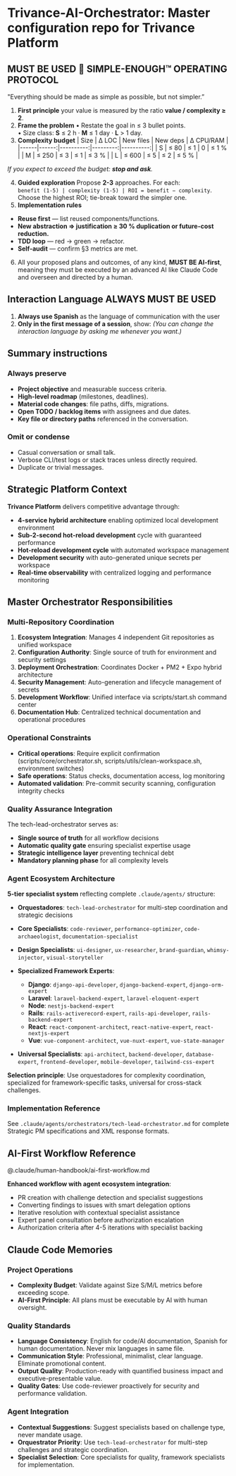 # Trivance-AI-Orchestrator: Master configuration repo for Trivance Platform 
<!-- repo: trivance-ai-orchestrator | role: master_orchestrator | scope: enterprise_ecosystem -->

## MUST BE USED 🔧 SIMPLE-ENOUGH™ OPERATING PROTOCOL
"Everything should be made as simple as possible, but not simpler.”
1. **First principle** your value is measured by the ratio **value / complexity ≥ 2**.
2. **Frame the problem** 
• Restate the goal in ≤ 3 bullet points.  
• Size class: **S** ≤ 2 h · **M** ≤ 1 day · **L** > 1 day.
3. **Complexity budget**
| Size | Δ LOC | New files | New deps | Δ CPU/RAM |
|------|------:|----------:|---------:|----------:|
| S    | ≤ 80  | ≤ 1       | 0        | ≤ 1 %     |
| M    | ≤ 250 | ≤ 3       | ≤ 1      | ≤ 3 %     |
| L    | ≤ 600 | ≤ 5       | ≤ 2      | ≤ 5 %     |

*If you expect to exceed the budget: **stop and ask**.*

4. **Guided exploration**
Propose **2-3** approaches. For each:  
`benefit (1-5) | complexity (1-5) | ROI = benefit − complexity`.  
Choose the highest ROI; tie-break toward the simpler one.
5. **Implementation rules**
 - **Reuse first** — list reused components/functions.  
 - **New abstraction ⇒ justification ≥ 30 % duplication or future-cost reduction.**  
 - **TDD loop** — red → green → refactor.  
 - **Self-audit** — confirm §3 metrics are met.

6. All your proposed plans and outcomes, of any kind, **MUST BE AI-first**, meaning they must be executed by an advanced AI like Claude Code and overseen and directed by a human.

## Interaction Language **ALWAYS MUST BE USED**
1. **Always use Spanish** as the language of communication with the user
2. **Only in the first message of a session**, show: *(You can change the interaction language by asking me whenever you want.)*

## Summary instructions

### Always preserve
- **Project objective** and measurable success criteria.
- **High-level roadmap** (milestones, deadlines).
- **Material code changes**: file paths, diffs, migrations.
- **Open TODO / backlog items** with assignees and due dates.
- **Key file or directory paths** referenced in the conversation.

### Omit or condense
- Casual conversation or small talk.
- Verbose CLI/test logs or stack traces unless directly required.
- Duplicate or trivial messages.

## Strategic Platform Context

**Trivance Platform** delivers competitive advantage through:
- **4-service hybrid architecture** enabling optimized local development environment
- **Sub-2-second hot-reload development** cycle with guaranteed performance
- **Hot-reload development cycle** with automated workspace management
- **Development security** with auto-generated unique secrets per workspace
- **Real-time observability** with centralized logging and performance monitoring

## Master Orchestrator Responsibilities

### Multi-Repository Coordination
1. **Ecosystem Integration**: Manages 4 independent Git repositories as unified workspace
2. **Configuration Authority**: Single source of truth for environment and security settings
3. **Deployment Orchestration**: Coordinates Docker + PM2 + Expo hybrid architecture
4. **Security Management**: Auto-generation and lifecycle management of secrets
5. **Development Workflow**: Unified interface via scripts/start.sh command center
6. **Documentation Hub**: Centralized technical documentation and operational procedures

### Operational Constraints
- **Critical operations**: Require explicit confirmation (scripts/core/orchestrator.sh, scripts/utils/clean-workspace.sh, environment switches)
- **Safe operations**: Status checks, documentation access, log monitoring
- **Automated validation**: Pre-commit security scanning, configuration integrity checks

### **Quality Assurance Integration**

The tech-lead-orchestrator serves as:
- **Single source of truth** for all workflow decisions
- **Automatic quality gate** ensuring specialist expertise usage
- **Strategic intelligence layer** preventing technical debt
- **Mandatory planning phase** for all complexity levels

### **Agent Ecosystem Architecture**

**5-tier specialist system** reflecting complete `.claude/agents/` structure:

- **Orquestadores**: `tech-lead-orchestrator` for multi-step coordination and strategic decisions

- **Core Specialists**: `code-reviewer`, `performance-optimizer`, `code-archaeologist`, `documentation-specialist`

- **Design Specialists**: `ui-designer`, `ux-researcher`, `brand-guardian`, `whimsy-injector`, `visual-storyteller`

- **Specialized Framework Experts**: 
  - **Django**: `django-api-developer`, `django-backend-expert`, `django-orm-expert`
  - **Laravel**: `laravel-backend-expert`, `laravel-eloquent-expert`  
  - **Node**: `nestjs-backend-expert`
  - **Rails**: `rails-activerecord-expert`, `rails-api-developer`, `rails-backend-expert`
  - **React**: `react-component-architect`, `react-native-expert`, `react-nextjs-expert`
  - **Vue**: `vue-component-architect`, `vue-nuxt-expert`, `vue-state-manager`

- **Universal Specialists**: `api-architect`, `backend-developer`, `database-expert`, `frontend-developer`, `mobile-developer`, `tailwind-css-expert`

**Selection principle**: Use orquestadores for complexity coordination, specialized for framework-specific tasks, universal for cross-stack challenges.

### **Implementation Reference**
See `.claude/agents/orchestrators/tech-lead-orchestrator.md` for complete Strategic PM specifications and XML response formats. 

## AI-First Workflow Reference

@.claude/human-handbook/ai-first-workflow.md

**Enhanced workflow with agent ecosystem integration**:
- PR creation with challenge detection and specialist suggestions
- Converting findings to issues with smart delegation options  
- Iterative resolution with contextual specialist assistance
- Expert panel consultation before authorization escalation
- Authorization criteria after 4-5 iterations with specialist backing

## Claude Code Memories

### **Project Operations**
- **Complexity Budget**: Validate against Size S/M/L metrics before exceeding scope.
- **AI-First Principle**: All plans must be executable by AI with human oversight.

### **Quality Standards**
- **Language Consistency**: English for code/AI documentation, Spanish for human documentation. Never mix languages in same file.
- **Communication Style**: Professional, minimalist, clear language. Eliminate promotional content.
- **Output Quality**: Production-ready with quantified business impact and executive-presentable value.
- **Quality Gates**: Use code-reviewer proactively for security and performance validation.

### **Agent Integration**
- **Contextual Suggestions**: Suggest specialists based on challenge type, never mandate usage.
- **Orquestrator Priority**: Use `tech-lead-orchestrator` for multi-step challenges and strategic coordination.
- **Specialist Selection**: Core specialists for quality, framework specialists for implementation.